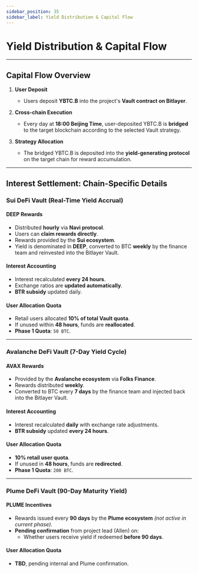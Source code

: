 ```yaml
---
sidebar_position: 35
sidebar_label: Yield Distribution & Capital Flow
---
```


#  Yield Distribution & Capital Flow

---

##  Capital Flow Overview

1. **User Deposit**
   - Users deposit **YBTC.B** into the project's **Vault contract on Bitlayer**.

2. **Cross-chain Execution**
   - Every day at **18:00 Beijing Time**, user-deposited YBTC.B is **bridged** to the target blockchain according to the selected Vault strategy.

3. **Strategy Allocation**
   - The bridged YBTC.B is deposited into the **yield-generating protocol** on the target chain for reward accumulation.

---

##  Interest Settlement: Chain-Specific Details

###  Sui DeFi Vault (Real-Time Yield Accrual)

####  DEEP Rewards
- Distributed **hourly** via **Navi protocol**.
- Users can **claim rewards directly**.
- Rewards provided by the **Sui ecosystem**.
- Yield is denominated in **DEEP**, converted to BTC **weekly** by the finance team and reinvested into the Bitlayer Vault.

####  Interest Accounting
- Interest recalculated **every 24 hours**.
- Exchange ratios are **updated automatically**.
- **BTR subsidy** updated daily.

####  User Allocation Quota
- Retail users allocated **10% of total Vault quota**.
- If unused within **48 hours**, funds are **reallocated**.
- **Phase 1 Quota**: `50 BTC`.

---

###  Avalanche DeFi Vault (7-Day Yield Cycle)

####  AVAX Rewards
- Provided by the **Avalanche ecosystem** via **Folks Finance**.
- Rewards distributed **weekly**.
- Converted to BTC every **7 days** by the finance team and injected back into the Bitlayer Vault.

####  Interest Accounting
- Interest recalculated **daily** with exchange rate adjustments.
- **BTR subsidy** updated **every 24 hours**.

####  User Allocation Quota
- **10% retail user quota**.
- If unused in **48 hours**, funds are **redirected**.
- **Phase 1 Quota**: `200 BTC`.

---

###  Plume DeFi Vault (90-Day Maturity Yield)

####  PLUME Incentives
- Rewards issued every **90 days** by the **Plume ecosystem** *(not active in current phase)*.
- **Pending confirmation** from project lead (Allen) on:
  - Whether users receive yield if redeemed **before 90 days**.

####  User Allocation Quota
- **TBD**, pending internal and Plume confirmation.

